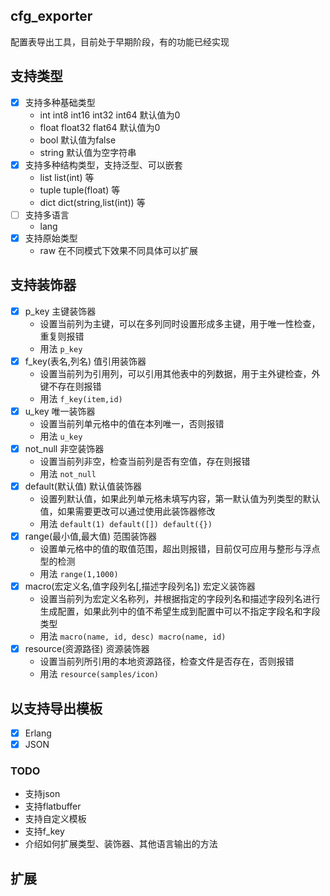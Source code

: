 ## cfg_exporter
配置表导出工具，目前处于早期阶段，有的功能已经实现

## 支持类型
- [x] 支持多种基础类型 
  - int int8 int16 int32 int64 默认值为0
  - float float32 flat64 默认值为0
  - bool 默认值为false
  - string 默认值为空字符串 
- [x] 支持多种结构类型，支持泛型、可以嵌套 
  - list list(int) 等
  - tuple tuple(float) 等
  - dict dict(string,list(int)) 等
- [ ] 支持多语言
  - lang 
- [x] 支持原始类型 
  - raw 在不同模式下效果不同具体可以扩展 

## 支持装饰器
- [x] p_key 主键装饰器
  - 设置当前列为主键，可以在多列同时设置形成多主键，用于唯一性检查，重复则报错
  - 用法 `p_key`
- [x] f_key(表名,列名) 值引用装饰器
  - 设置当前列为引用列，可以引用其他表中的列数据，用于主外键检查，外键不存在则报错
  - 用法 `f_key(item,id)`
- [x] u_key 唯一装饰器 
    - 设置当前列单元格中的值在本列唯一，否则报错
    - 用法 `u_key`
- [x] not_null 非空装饰器 
  - 设置当前列非空，检查当前列是否有空值，存在则报错
  - 用法 `not_null`
- [x] default(默认值) 默认值装饰器 
  - 设置列默认值，如果此列单元格未填写内容，第一默认值为列类型的默认值，如果需要更改可以通过使用此装饰器修改
  - 用法 `default(1) default([]) default({})`
- [x] range(最小值,最大值) 范围装饰器 
  - 设置单元格中的值的取值范围，超出则报错，目前仅可应用与整形与浮点型的检测
  - 用法 `range(1,1000)`
- [x] macro(宏定义名,值字段列名[,描述字段列名]) 宏定义装饰器 
  - 设置当前列为宏定义名称列，并根据指定的字段列名和描述字段列名进行生成配置，如果此列中的值不希望生成到配置中可以不指定字段名和字段类型
  - 用法 `macro(name, id, desc) macro(name, id)`
- [x] resource(资源路径) 资源装饰器 
  - 设置当前列所引用的本地资源路径，检查文件是否存在，否则报错
  - 用法 `resource(samples/icon)`

## 以支持导出模板
- [x] Erlang
- [x] JSON

### TODO
- 支持json
- 支持flatbuffer
- 支持自定义模板
- 支持f_key
- 介绍如何扩展类型、装饰器、其他语言输出的方法

## 扩展

